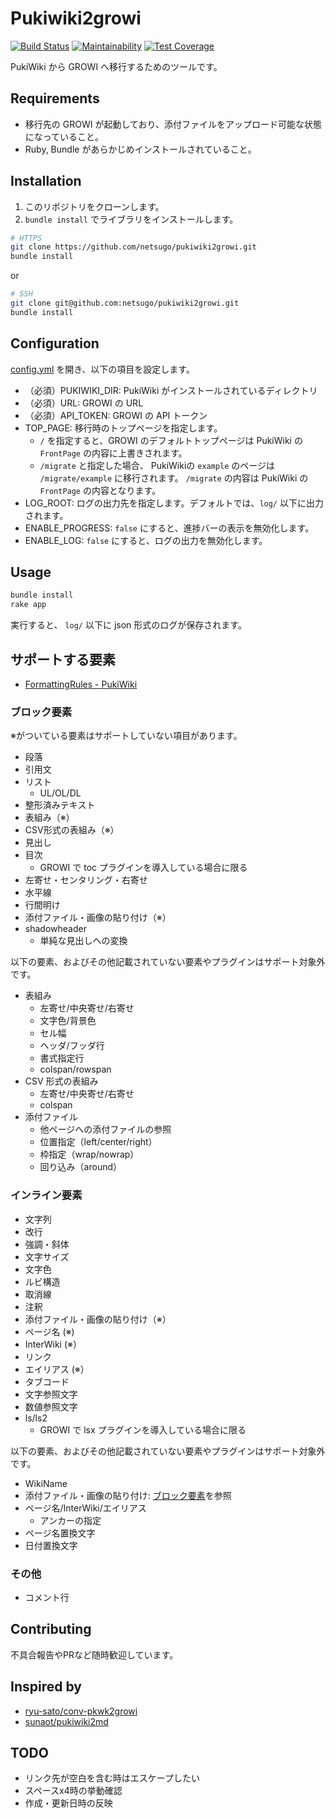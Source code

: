 # Pukiwiki2growi

[![Build Status](https://travis-ci.com/netsugo/pukiwiki2growi.svg?branch=master)](https://travis-ci.com/netsugo/pukiwiki2growi)
[![Maintainability](https://api.codeclimate.com/v1/badges/c11f448eb2c23bf2d95f/maintainability)](https://codeclimate.com/github/netsugo/pukiwiki2growi/maintainability)
[![Test Coverage](https://api.codeclimate.com/v1/badges/c11f448eb2c23bf2d95f/test_coverage)](https://codeclimate.com/github/netsugo/pukiwiki2growi/test_coverage)

PukiWiki から GROWI へ移行するためのツールです。

## Requirements

- 移行先の GROWI が起動しており、添付ファイルをアップロード可能な状態になっていること。
- Ruby, Bundle があらかじめインストールされていること。

## Installation

1. このリポジトリをクローンします。
1. `bundle install` でライブラリをインストールします。

```bash
# HTTPS
git clone https://github.com/netsugo/pukiwiki2growi.git
bundle install
```

or

```bash
# SSH
git clone git@github.com:netsugo/pukiwiki2growi.git
bundle install
```

## Configuration

[config.yml](config.yml) を開き、以下の項目を設定します。

- （必須）PUKIWIKI_DIR: PukiWiki がインストールされているディレクトリ
- （必須）URL: GROWI の URL
- （必須）API_TOKEN: GROWI の API トークン
- TOP_PAGE: 移行時のトップページを指定します。
    - `/` を指定すると、GROWI のデフォルトトップページは PukiWiki の `FrontPage` の内容に上書きされます。
    - `/migrate` と指定した場合、 PukiWikiの `example` のページは `/migrate/example` に移行されます。 `/migrate` の内容は PukiWiki の `FrontPage` の内容となります。 
- LOG_ROOT: ログの出力先を指定します。デフォルトでは、`log/` 以下に出力されます。
- ENABLE_PROGRESS: `false` にすると、進捗バーの表示を無効化します。
- ENABLE_LOG: `false` にすると、ログの出力を無効化します。

## Usage

```bash
bundle install
rake app
```

実行すると、 `log/` 以下に json 形式のログが保存されます。

## サポートする要素

- [FormattingRules - PukiWiki](https://pukiwiki.osdn.jp/?FormattingRules)

### ブロック要素

※がついている要素はサポートしていない項目があります。

- 段落
- 引用文
- リスト
    - UL/OL/DL
- 整形済みテキスト
- 表組み（※）
- CSV形式の表組み（※）
- 見出し
- 目次
    - GROWI で toc プラグインを導入している場合に限る
- 左寄せ・センタリング・右寄せ
- 水平線
- 行間明け
- 添付ファイル・画像の貼り付け（※）
- shadowheader
    - 単純な見出しへの変換

以下の要素、およびその他記載されていない要素やプラグインはサポート対象外です。

- 表組み
    - 左寄せ/中央寄せ/右寄せ
    - 文字色/背景色
    - セル幅
    - ヘッダ/フッダ行
    - 書式指定行
    - colspan/rowspan
- CSV 形式の表組み
    - 左寄せ/中央寄せ/右寄せ
    - colspan
- 添付ファイル
    - 他ページへの添付ファイルの参照
    - 位置指定（left/center/right）
    - 枠指定（wrap/nowrap）
    - 回り込み（around）

### インライン要素

- 文字列
- 改行
- 強調・斜体
- 文字サイズ
- 文字色
- ルビ構造
- 取消線
- 注釈
- 添付ファイル・画像の貼り付け（※）
- ページ名 (※)
- InterWiki (※）
- リンク
- エイリアス (※）
- タブコード
- 文字参照文字
- 数値参照文字
- ls/ls2
    - GROWI で lsx プラグインを導入している場合に限る

以下の要素、およびその他記載されていない要素やプラグインはサポート対象外です。

- WikiName
- 添付ファイル・画像の貼り付け: [ブロック要素](#ブロック要素)を参照
- ページ名/InterWiki/エイリアス
    - アンカーの指定
- ページ名置換文字
- 日付置換文字

### その他

- コメント行

## Contributing

不具合報告やPRなど随時歓迎しています。

## Inspired by

- [ryu-sato/conv-pkwk2growi](https://github.com/ryu-sato/conv-pkwk2growi)
- [sunaot/pukiwiki2md](https://github.com/sunaot/pukiwiki2md)

## TODO

- リンク先が空白を含む時はエスケープしたい
- スペースx4時の挙動確認
- 作成・更新日時の反映